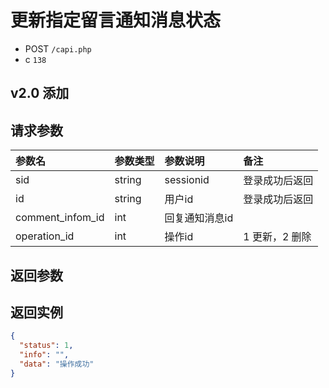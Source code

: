 # 更新指定留言通知消息状态

* POST `/capi.php`
* c `138`

## v2.0 添加

## 请求参数

| 参数名 | 参数类型 | 参数说明 | 备注 |
| :---- | :----| :----| :---- |
| sid | string | sessionid | 登录成功后返回 |
| id | string | 用户id | 登录成功后返回 |
| comment_infom_id | int | 回复通知消息id |  |
| operation_id | int | 操作id | 1 更新，2 删除 |

## 返回参数

## 返回实例

```JSON
{
  "status": 1,
  "info": "",
  "data": "操作成功"
}
```
